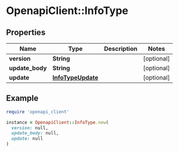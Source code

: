 # OpenapiClient::InfoType

## Properties

| Name | Type | Description | Notes |
| ---- | ---- | ----------- | ----- |
| **version** | **String** |  | [optional] |
| **update_body** | **String** |  | [optional] |
| **update** | [**InfoTypeUpdate**](InfoTypeUpdate.md) |  | [optional] |

## Example

```ruby
require 'openapi_client'

instance = OpenapiClient::InfoType.new(
  version: null,
  update_body: null,
  update: null
)
```

